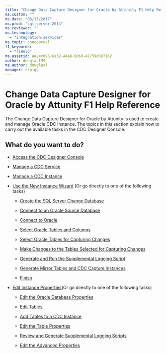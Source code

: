 ```yaml
---
title: "Change Data Capture Designer for Oracle by Attunity F1 Help Reference | Microsoft Docs"
ms.custom: ""
ms.date: "06/13/2017"
ms.prod: "sql-server-2014"
ms.reviewer: ""
ms.technology: 
  - "integration-services"
ms.topic: conceptual
f1_keywords: 
  - "f1Help"
ms.assetid: aa2ec095-6a32-44a8-9069-41759d087162
author: douglaslMS
ms.author: douglasl
manager: craigg
---
```

# Change Data Capture Designer for Oracle by Attunity F1 Help Reference
  The Change Data Capture Designer for Oracle by Attunity is used to create and manage Oracle CDC Instance. The topics in this section explain how to carry out the available tasks in the CDC Designer Console.  
  
## What do you want to do?  
  
-   [Access the CDC Designer Console](access-the-cdc-designer-console.md)  
  
-   [Manage a CDC Service](manage-a-cdc-service.md)  
  
-   [Manage a CDC Instance](manage-a-cdc-instance.md)  
  
-   [Use the New Instance Wizard](use-the-new-instance-wizard.md) (Or go directly to one of the following tasks)  
  
    -   [Create the SQL Server Change Database](create-the-sql-server-change-database.md)  
  
    -   [Connect to an Oracle Source Database](connect-to-an-oracle-source-database.md)  
  
    -   [Connect to Oracle](connect-to-oracle.md)  
  
    -   [Select Oracle Tables and Columns](select-oracle-tables-and-columns.md)  
  
    -   [Select Oracle Tables for Capturing Changes](select-oracle-tables-for-capturing-changes.md)  
  
    -   [Make Changes to the Tables Selected for Capturing Changes](make-changes-to-the-tables-selected-for-capturing-changes.md)  
  
    -   [Generate and Run the Supplemental Logging Script](generate-and-run-the-supplemental-logging-script.md)  
  
    -   [Generate Mirror Tables and CDC Capture Instances](generate-mirror-tables-and-cdc-capture-instances.md)  
  
    -   [Finish](finish.md)  
  
-   [Edit Instance Properties](edit-instance-properties.md)(Or go directly to one of the following tasks)  
  
    -   [Edit the Oracle Database Properties](edit-the-oracle-database-properties.md)  
  
    -   [Edit Tables](edit-tables.md)  
  
    -   [Add Tables to a CDC Instance](add-tables-to-a-cdc-instance.md)  
  
    -   [Edit the Table Properties](edit-the-table-properties.md)  
  
    -   [Review and Generate Supplemental Logging Scripts](review-and-generate-supplemental-logging-scripts.md)  
  
    -   [Edit the Advanced Properties](edit-the-advanced-properties.md)  
  
  

